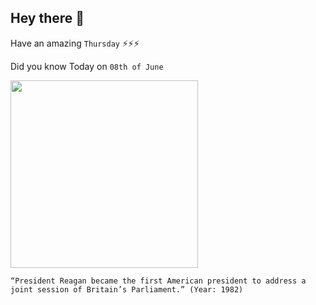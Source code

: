 ## Hey there 👋
Have an amazing `Thursday` ⚡⚡⚡

Did you know Today on `08th of June`
 
 [<img src="https://www.historyplace.com/speeches/speechgfx/reagan-parliament3.jpg" width="300" />](https://www.history.com/topics/us-presidents/reagan-addresses-british-parliament-video) 
 ```
“President Reagan became the first American president to address a joint session of Britain’s Parliament.” (Year: 1982)
```
